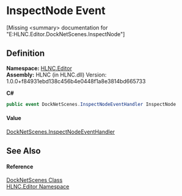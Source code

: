 # InspectNode Event


\[Missing &lt;summary&gt; documentation for "E:HLNC.Editor.DockNetScenes.InspectNode"\]



## Definition
**Namespace:** <a href="N_HLNC_Editor">HLNC.Editor</a>  
**Assembly:** HLNC (in HLNC.dll) Version: 1.0.0+f84931ebd138c456b4e0448f1a8e3814bd665733

**C#**
``` C#
public event DockNetScenes.InspectNodeEventHandler InspectNode
```



#### Value
<a href="T_HLNC_Editor_DockNetScenes_InspectNodeEventHandler">DockNetScenes.InspectNodeEventHandler</a>

## See Also


#### Reference
<a href="T_HLNC_Editor_DockNetScenes">DockNetScenes Class</a>  
<a href="N_HLNC_Editor">HLNC.Editor Namespace</a>  
